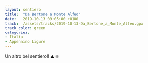 ```yaml
---
layout: sentiero
title:  "Da Bertone a Monte Alfeo"
date:   2019-10-13 09:05:00 +0100
track:  /assets/tracks/2019-10-13-Da_Bertone_a_Monte_Alfeo.gpx
track_color: green
categories:
- Italia
- Appennino Ligure
---
```


Un altro bel sentiero!! :mountain: :snowflake: